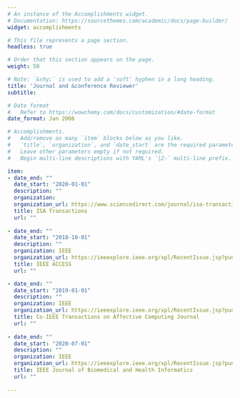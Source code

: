 ```yaml
---
# An instance of the Accomplishments widget.
# Documentation: https://sourcethemes.com/academic/docs/page-builder/
widget: accomplishments

# This file represents a page section.
headless: true

# Order that this section appears on the page.
weight: 50

# Note: `&shy;` is used to add a 'soft' hyphen in a long heading.
title: 'Journal and &conference Reviewer'
subtitle:

# Date format
#   Refer to https://wowchemy.com/docs/customization/#date-format
date_format: Jan 2006

# Accomplishments.
#   Add/remove as many `item` blocks below as you like.
#   `title`, `organization`, and `date_start` are the required parameters.
#   Leave other parameters empty if not required.
#   Begin multi-line descriptions with YAML's `|2-` multi-line prefix.

item:
- date_end: ""
  date_start: "2020-01-01"
  description: ""
  organization: 
  organization_url: https://www.sciencedirect.com/journal/isa-transactions
  title: ISA Transactions  
  url: ""
  
- date_end: ""
  date_start: "2018-10-01"
  description: ""
  organization: IEEE
  organization_url: https://ieeexplore.ieee.org/xpl/RecentIssue.jsp?punumber=6287639
  title: IEEE ACCESS  
  url: ""

- date_end: ""
  date_start: "2019-01-01"
  description: ""
  organization: IEEE
  organization_url: https://ieeexplore.ieee.org/xpl/RecentIssue.jsp?punumber=5165369
  title: Co-IEEE Transactions on Affective Computing Journal 
  url: ""
  
- date_end: ""
  date_start: "2020-07-01"
  description: ""
  organization: IEEE
  organization_url: https://ieeexplore.ieee.org/xpl/RecentIssue.jsp?punumber=6221020
  title: IEEE Journal of Biomedical and Health Informatics 
  url: ""  
  
---
```

